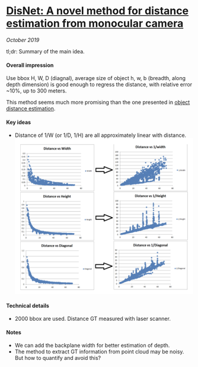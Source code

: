 # [DisNet: A novel method for distance estimation from monocular camera](https://project.inria.fr/ppniv18/files/2018/10/paper22.pdf)

_October 2019_

tl;dr: Summary of the main idea.

#### Overall impression
Use bbox H, W, D (diagnal), average size of object h, w, b (breadth, along depth dimension) is good enough to regress the distance, with relative error ~10%, up to 300 meters.

This method seems much more promising than the one presented in [object distance estimation](obj_dist_iccv2019.md).

#### Key ideas
- Distance of 1/W (or 1/D, 1/H) are all approximately linear with distance. 
![](../assets/images/disnet.png)

#### Technical details
- 2000 bbox are used. Distance GT measured with laser scanner. 

#### Notes
- We can add the backplane width for better estimation of depth. 
- The method to extract GT information from point cloud may be noisy. But how to quantify and avoid this?